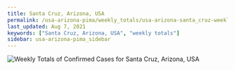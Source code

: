 ```yaml
---
title: Santa Cruz, Arizona, USA
permalink: /usa-arizona-pima/weekly_totals/usa-arizona-santa_cruz-weekly_totals.html
last_updated: Aug 7, 2021
keywords: ["Santa Cruz, Arizona, USA", "weekly totals"]
sidebar: usa-arizona-pima_sidebar
---
```


![Weekly Totals of Confirmed Cases for Santa Cruz, Arizona, USA](/covid_tracker/images/graphs/usa-arizona-santa_cruz-weekly_totals_graph.png)

